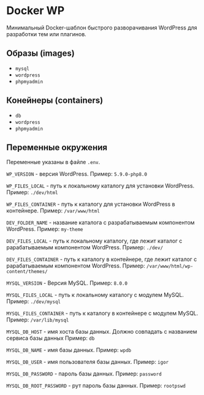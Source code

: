 # Docker WP

Минимальный Docker-шаблон быстрого разворачивания WordPress для разработки тем или плагинов. 

## Образы (images)

- `mysql`
- `wordpress`
- `phpmyadmin`

## Конейнеры (containers)

- `db`
- `wordpress`
- `phpmyadmin`

## Переменные окружения

Переменные указаны в файле `.env`.

`WP_VERSION` - версия WordPress. Пример: `5.9.0-php8.0`

`WP_FILES_LOCAL` - путь к локальному каталогу для установки WordPress. Пример: `./dev/html`

`WP_FILES_CONTAINER` - путь к каталогу для установки WordPress в контейнере. Пример: `/var/www/html`

`DEV_FOLDER_NAME` - название каталога с разрабатываемым компонентом WordPress. Пример: `my-theme`

`DEV_FILES_LOCAL` - путь к локальному каталогу, где лежит каталог с рарабатываемым компонентом WordPress. Пример: `./dev/`

`DEV_FILES_CONTAINER` - путь к каталогу в контейнере, где лежит каталог с рарабатываемым компонентом WordPress. Пример: `/var/www/html/wp-content/themes/`

`MYSQL_VERSION` - Версия MySQL. Пример: `8.0.0`

`MYSQL_FILES_LOCAL` - путь к локальному каталогу с модулем MySQL. Пример: `./dev/mysql`

`MYSQL_FILES_CONTAINER` - путь к каталогу в контейнере с модулем MySQL. Пример: `/var/lib/mysql`

`MYSQL_DB_HOST` - имя хоста базы данных. Должно совпадать с названием сервиса базы данных Пример: `db`

`MYSQL_DB_NAME` - имя базы данных. Пример: `wpdb`

`MYSQL_DB_USER` - имя пользователя базы данных. Пример: `igor`

`MYSQL_DB_PASSWORD` - пароль базы данных. Пример: `password`

`MYSQL_DB_ROOT_PASSWORD` - рут пароль базы данных. Пример: `rootpswd`

